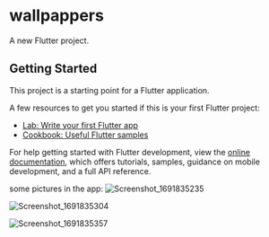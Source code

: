 # wallpappers

A new Flutter project.

## Getting Started

This project is a starting point for a Flutter application.

A few resources to get you started if this is your first Flutter project:

- [Lab: Write your first Flutter app](https://docs.flutter.dev/get-started/codelab)
- [Cookbook: Useful Flutter samples](https://docs.flutter.dev/cookbook)

For help getting started with Flutter development, view the
[online documentation](https://docs.flutter.dev/), which offers tutorials,
samples, guidance on mobile development, and a full API reference.

some pictures in the app:
![Screenshot_1691835235](https://github.com/dhnam2806/Wallpapers/assets/122454760/204b3b5c-2213-4a93-8732-12bbc8d4e2f0)

![Screenshot_1691835304](https://github.com/dhnam2806/Wallpapers/assets/122454760/4846ee99-d850-42bf-bac7-020b4d6b8d55)

![Screenshot_1691835357](https://github.com/dhnam2806/Wallpapers/assets/122454760/4cee6d9d-4cf0-4ceb-83bf-cf76dacc0e0b)
